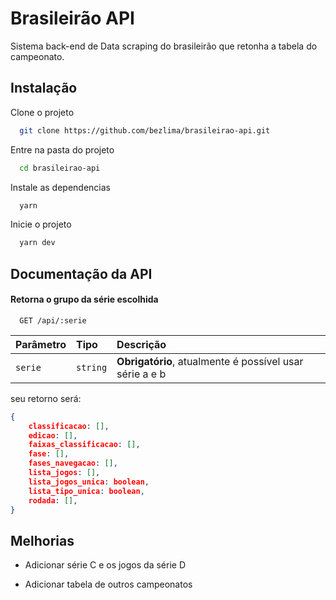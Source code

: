 # Brasileirão API

Sistema back-end de Data scraping do brasileirão que retonha a tabela do campeonato.

## Instalação

Clone o projeto

```bash
  git clone https://github.com/bezlima/brasileirao-api.git
```

Entre na pasta do projeto

```bash
  cd brasileirao-api
```

Instale as dependencias

```bash
  yarn
```

Inicie o projeto

```bash
  yarn dev
```

## Documentação da API

#### Retorna o grupo da série escolhida

```http
  GET /api/:serie
```

| Parâmetro | Tipo     | Descrição                                               |
| :-------- | :------- | :------------------------------------------------------ |
| `serie`   | `string` | **Obrigatório**, atualmente é possível usar série a e b |

seu retorno será:

```Json
{
    classificacao: [],
    edicao: [],
    faixas_classificacao: [],
    fase: [],
    fases_navegacao: [],
    lista_jogos: [],
    lista_jogos_unica: boolean,
    lista_tipo_unica: boolean,
    rodada: [],
}
```

## Melhorias

-   Adicionar série C e os jogos da série D

-   Adicionar tabela de outros campeonatos
